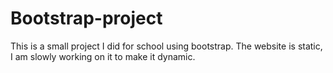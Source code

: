 # Bootstrap-project
This is a small project I did for school using bootstrap. The website is static, I am slowly working on it to make it dynamic.
